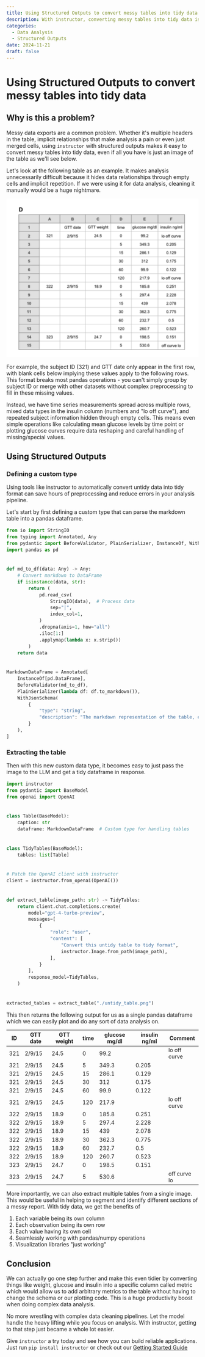 ```yaml
---
title: Using Structured Outputs to convert messy tables into tidy data
description: With instructor, converting messy tables into tidy data is easy and fast
categories:
  - Data Analysis
  - Structured Outputs
date: 2024-11-21
draft: false
---
```


# Using Structured Outputs to convert messy tables into tidy data

## Why is this a problem?

Messy data exports are a common problem. Whether it's multiple headers in the table, implicit relationships that make analysis a pain or even just merged cells, using `instructor` with structured outputs makes it easy to convert messy tables into tidy data, even if all you have is just an image of the table as we'll see below.

Let's look at the following table as an example. It makes analysis unnecessarily difficult because it hides data relationships through empty cells and implicit repetition. If we were using it for data analysis, cleaning it manually would be a huge nightmare.

<!-- more -->

![](./img/untidy_table.png)

For example, the subject ID (321) and GTT date only appear in the first row, with blank cells below implying these values apply to the following rows. This format breaks most pandas operations - you can't simply group by subject ID or merge with other datasets without complex preprocessing to fill in these missing values.

Instead, we have time series measurements spread across multiple rows, mixed data types in the insulin column (numbers and "lo off curve"), and repeated subject information hidden through empty cells. This means even simple operations like calculating mean glucose levels by time point or plotting glucose curves require data reshaping and careful handling of missing/special values.

## Using Structured Outputs

### Defining a custom type

Using tools like instructor to automatically convert untidy data into tidy format can save hours of preprocessing and reduce errors in your analysis pipeline.

Let's start by first defining a custom type that can parse the markdown table into a pandas dataframe.

```python
from io import StringIO
from typing import Annotated, Any
from pydantic import BeforeValidator, PlainSerializer, InstanceOf, WithJsonSchema
import pandas as pd


def md_to_df(data: Any) -> Any:
    # Convert markdown to DataFrame
    if isinstance(data, str):
        return (
            pd.read_csv(
                StringIO(data),  # Process data
                sep="|",
                index_col=1,
            )
            .dropna(axis=1, how="all")
            .iloc[1:]
            .applymap(lambda x: x.strip())
        )
    return data


MarkdownDataFrame = Annotated[
    InstanceOf[pd.DataFrame],
    BeforeValidator(md_to_df),
    PlainSerializer(lambda df: df.to_markdown()),
    WithJsonSchema(
        {
            "type": "string",
            "description": "The markdown representation of the table, each one should be tidy, do not try to join tables that should be seperate",
        }
    ),
]
```

### Extracting the table

Then with this new custom data type, it becomes easy to just pass the image to the LLM and get a tidy dataframe in response.

```python
import instructor
from pydantic import BaseModel
from openai import OpenAI


class Table(BaseModel):
    caption: str
    dataframe: MarkdownDataFrame  # Custom type for handling tables


class TidyTables(BaseModel):
    tables: list[Table]


# Patch the OpenAI client with instructor
client = instructor.from_openai(OpenAI())


def extract_table(image_path: str) -> TidyTables:
    return client.chat.completions.create(
        model="gpt-4-turbo-preview",
        messages=[
            {
                "role": "user",
                "content": [
                    "Convert this untidy table to tidy format",
                    instructor.Image.from_path(image_path),
                ],
            }
        ],
        response_model=TidyTables,
    )


extracted_tables = extract_table("./untidy_table.png")
```

This then returns the following output for us as a single pandas dataframe which we can easily plot and do any sort of data analysis on.

| ID  | GTT date | GTT weight | time | glucose mg/dl | insulin ng/ml | Comment      |
| --- | -------- | ---------- | ---- | ------------- | ------------- | ------------ |
| 321 | 2/9/15   | 24.5       | 0    | 99.2          |               | lo off curve |
| 321 | 2/9/15   | 24.5       | 5    | 349.3         | 0.205         |              |
| 321 | 2/9/15   | 24.5       | 15   | 286.1         | 0.129         |              |
| 321 | 2/9/15   | 24.5       | 30   | 312           | 0.175         |              |
| 321 | 2/9/15   | 24.5       | 60   | 99.9          | 0.122         |              |
| 321 | 2/9/15   | 24.5       | 120  | 217.9         |               | lo off curve |
| 322 | 2/9/15   | 18.9       | 0    | 185.8         | 0.251         |              |
| 322 | 2/9/15   | 18.9       | 5    | 297.4         | 2.228         |              |
| 322 | 2/9/15   | 18.9       | 15   | 439           | 2.078         |              |
| 322 | 2/9/15   | 18.9       | 30   | 362.3         | 0.775         |              |
| 322 | 2/9/15   | 18.9       | 60   | 232.7         | 0.5           |              |
| 322 | 2/9/15   | 18.9       | 120  | 260.7         | 0.523         |              |
| 323 | 2/9/15   | 24.7       | 0    | 198.5         | 0.151         |              |
| 323 | 2/9/15   | 24.7       | 5    | 530.6         |               | off curve lo |

More importantly, we can also extract multiple tables from a single image. This would be useful in helping to segment and identify different sections of a messy report. With tidy data, we get the benefits of

1. Each variable being its own column
2. Each observation being its own row
3. Each value having its own cell
4. Seamlessly working with pandas/numpy operations
5. Visualization libraries "just working"

## Conclusion

We can actually go one step further and make this even tidier by converting things like weight, glucose and insulin into a specific column called metric which would allow us to add arbitrary metrics to the table without having to change the schema or our plotting code. This is a huge productivity boost when doing complex data analysis.

No more wrestling with complex data cleaning pipelines. Let the model handle the heavy lifting while you focus on analysis. With instructor, getting to that step just became a whole lot easier.

Give `instructor` a try today and see how you can build reliable applications. Just run `pip install instructor` or check out our [Getting Started Guide](../../index.md)
